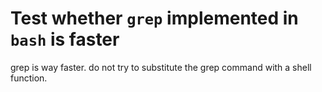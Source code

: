 # Test whether `grep` implemented in `bash` is faster

grep is way faster. do not try to substitute the grep command with a
shell function.
